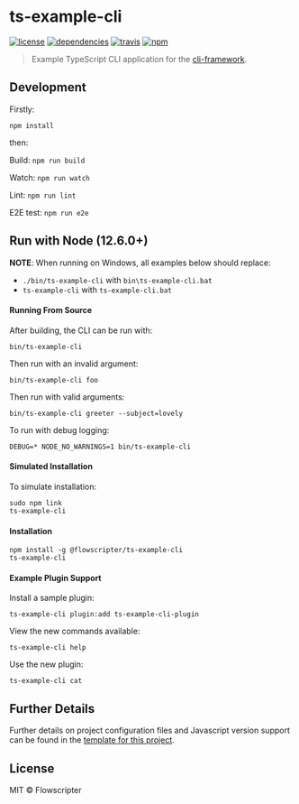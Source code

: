 # ts-example-cli
[![license](https://img.shields.io/github/license/flowscripter/ts-example-cli.svg)](https://github.com/flowscripter/ts-example-cli/blob/master/LICENSE)
[![dependencies](https://img.shields.io/david/flowscripter/ts-example-cli.svg)](https://david-dm.org/flowscripter/ts-example-cli)
[![travis](https://api.travis-ci.com/flowscripter/ts-example-cli.svg)](https://travis-ci.com/flowscripter/ts-example-cli)
[![npm](https://img.shields.io/npm/v/@flowscripter/ts-example-cli.svg)](https://www.npmjs.com/package/@flowscripter/ts-example-cli)

> Example TypeScript CLI application for the [cli-framework](https://github.com/flowscripter/cli-framework).

## Development

Firstly:

```
npm install
```

then:

Build: `npm run build`

Watch: `npm run watch`

Lint: `npm run lint`

E2E test: `npm run e2e`

## Run with Node (12.6.0+)

**NOTE**: When running on Windows, all examples below should replace:

* `./bin/ts-example-cli` with `bin\ts-example-cli.bat`
* `ts-example-cli` with `ts-example-cli.bat`

#### Running From Source

After building, the CLI can be run with:

    bin/ts-example-cli

Then run with an invalid argument:

    bin/ts-example-cli foo

Then run with valid arguments:

    bin/ts-example-cli greeter --subject=lovely

To run with debug logging:

    DEBUG=* NODE_NO_WARNINGS=1 bin/ts-example-cli

#### Simulated Installation

To simulate installation:

    sudo npm link
    ts-example-cli

#### Installation

    npm install -g @flowscripter/ts-example-cli
    ts-example-cli

#### Example Plugin Support

Install a sample plugin:

    ts-example-cli plugin:add ts-example-cli-plugin

View the new commands available:

    ts-example-cli help

Use the new plugin:

    ts-example-cli cat

## Further Details

Further details on project configuration files and Javascript version support can be found in
the [template for this project](https://github.com/flowscripter/ts-template/blob/master/README.md#overview).

## License

MIT © Flowscripter
